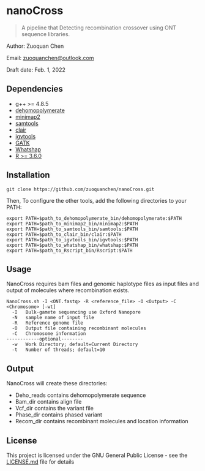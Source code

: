 # nanoCross
>A pipeline that Detecting recombination crossover using ONT sequence libraries.

Author: Zuoquan Chen

Email: zuoquanchen@outlook.com

Draft date: Feb. 1, 2022
## Dependencies

- g++ >= 4.8.5
- [dehomopolymerate](https://github.com/tseemann/dehomopolymerate)
- [minimap2](https://github.com/lh3/minimap2)
- [samtools](https://github.com/samtools/samtools)
- [clair](https://github.com/HKU-BAL/Clair)
- [igvtools](https://software.broadinstitute.org/software/igv/home)
- [GATK](https://github.com/broadinstitute/gatk)
- [Whatshap](https://github.com/whatshap/whatshap)
- [R >= 3.6.0](https://www.r-project.org/)

## Installation

```
git clone https://github.com/zuoquanchen/nanoCross.git
```
Then, To configure the other tools, add the following directories to your PATH:
```
export PATH=$path_to_dehomopolymerate_bin/dehomopolymerate:$PATH
export PATH=$path_to_minimap2_bin/minimap2:$PATH
export PATH=$path_to_samtools_bin/samtools:$PATH
export PATH=$path_to_clair_bin/clair:$PATH
export PATH=$path_to_igvtools_bin/igvtools:$PATH
export PATH=$path_to_whatshap_bin/whatshap:$PATH
export PATH=$path_to_Rscript_bin/Rscript:$PATH
```

## Usage

NanoCross requires bam files and genomic haplotype files as input files and output of molecules where recombination exists.
```
NanoCross.sh -I <ONT.fastq> -R <reference_file> -O <Output> -C <Chromosome> [-wt]
  -I   Bulk-gamete sequencing use Oxford Nanopore
  -N   sample name of input file
  -R   Reference genome file
  -O   Output file containing recombinant molecules
  -C   Chromosome information
------------optional--------
  -w   Work Directory; default=Current Directory
  -t   Number of threads; default=10
```

## Output

NanoCross will create these directories: 
- Deho_reads contains dehomopolymerate sequence 
- Bam_dir contains align file 
- Vcf_dir contains the  variant file 
- Phase_dir contains phased variant
- Recom_dir contains recombinant molecules and location information

## License

This project is licensed under the GNU General Public License - see the [LICENSE.md](LICENSE.md) file for details
